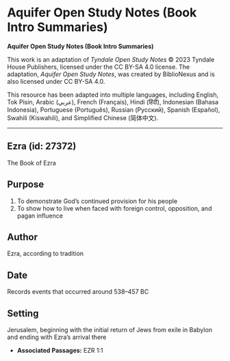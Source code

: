 # Aquifer Open Study Notes (Book Intro Summaries)

**Aquifer Open Study Notes (Book Intro Summaries)**

This work is an adaptation of *Tyndale Open Study Notes* © 2023 Tyndale House Publishers, licensed under the CC BY\-SA 4\.0 license. The adaptation, *Aquifer Open Study Notes*, was created by BiblioNexus and is also licensed under CC BY\-SA 4\.0\.

This resource has been adapted into multiple languages, including English, Tok Pisin, Arabic (عربي), French (Français), Hindi (हिंदी), Indonesian (Bahasa Indonesia), Portuguese (Português), Russian (Русский), Spanish (Español), Swahili (Kiswahili), and Simplified Chinese (简体中文).



--------------------------------

## Ezra (id: 27372)

The Book of Ezra

Purpose
-------

1. To demonstrate God’s continued provision for his people
2. To show how to live when faced with foreign control, opposition, and pagan influence

Author
------

Ezra, according to tradition

Date
----

Records events that occurred around 538–457 BC

Setting
-------

Jerusalem, beginning with the initial return of Jews from exile in Babylon and ending with Ezra’s arrival there

* **Associated Passages:** EZR 1:1

